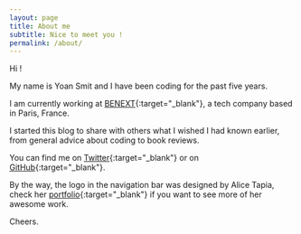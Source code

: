 ```yaml
---
layout: page
title: About me
subtitle: Nice to meet you !
permalink: /about/
---
```


Hi !

My name is Yoan Smit and I have been coding for the past five years.

I am currently working at [BENEXT](https://www.benextcompany.com){:target="_blank"}, a tech company based in Paris, France.

I started this blog to share with others what I wished I had known earlier, from general advice about coding to book reviews.

You can find me on [Twitter](https://twitter.com/YoanSmit){:target="_blank"} or on [GitHub](https://github.com/naxyoh){:target="_blank"}.

By the way, the logo in the navigation bar was designed by Alice Tapia, check her [portfolio](https://www.alicetapia.com/){:target="_blank"} if you want to see more of her awesome work.

Cheers.
